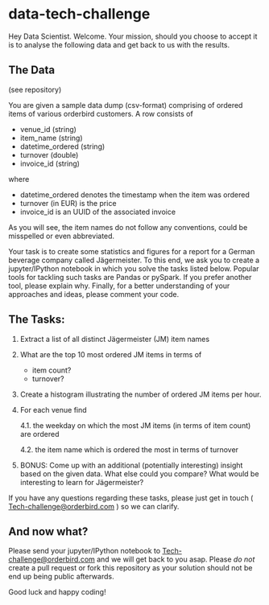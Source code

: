 # data-tech-challenge
Hey Data Scientist. Welcome. Your mission, should you choose to accept it is to analyse the following data and get back to us with the results.

## The Data

(see repository)

You are given a sample data dump (csv-format) comprising of ordered items of various orderbird customers. A row consists of 
* venue_id (string)
* item_name (string)
* datetime_ordered (string)
* turnover (double)
* invoice_id (string)

where 
* datetime_ordered denotes the timestamp when the item was ordered
* turnover (in EUR) is the price  
* invoice_id is an UUID of the associated invoice

As you will see, the item names do not follow any conventions, could be misspelled or even abbreviated. 
  
Your task is to create some statistics and figures for a report for a German beverage company called Jägermeister.
To this end, we ask you to create a jupyter/IPython notebook in which you solve the tasks listed below. Popular tools for tackling such tasks are Pandas or pySpark. If you prefer another tool, please explain why. Finally, for a better understanding of your approaches and ideas, please comment your code.

## The Tasks:

1. Extract a list of all distinct Jägermeister (JM) item names
2. What are the top 10 most ordered JM items in terms of
   * item count? 
   * turnover?
3. Create a histogram illustrating the number of ordered JM items per hour. 
4. For each venue find
 
    4.1. the weekday on which the most JM items (in terms of item count) are ordered
     
    4.2. the item name which is ordered the most in terms of turnover
    
5. BONUS: Come up with an additional (potentially interesting) insight based on the given data. What else could you compare? What would be interesting to learn for Jägermeister?  

If you have any questions regarding these tasks, please just get in touch ( Tech-challenge@orderbird.com ) so we can clarify.

## And now what?
Please send your jupyter/IPython notebook to Tech-challenge@orderbird.com and we will get back to you asap. 
Please *do not* create a pull request or fork this repository as your solution should not be end up being public afterwards.

Good luck and happy coding!


